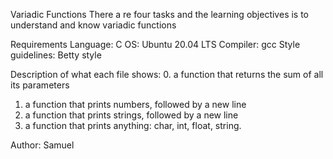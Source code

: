 Variadic Functions
There a re four tasks and the learning objectives is to understand and know variadic functions

Requirements
Language: C
OS: Ubuntu 20.04 LTS
Compiler: gcc 
Style guidelines: Betty style

Description of what each file shows:
0. a function that returns the sum of all its parameters
1. a function that prints numbers, followed by a new line
2. a function that prints strings, followed by a new line
3. a function that prints anything: char, int, float, string.

Author:
Samuel
